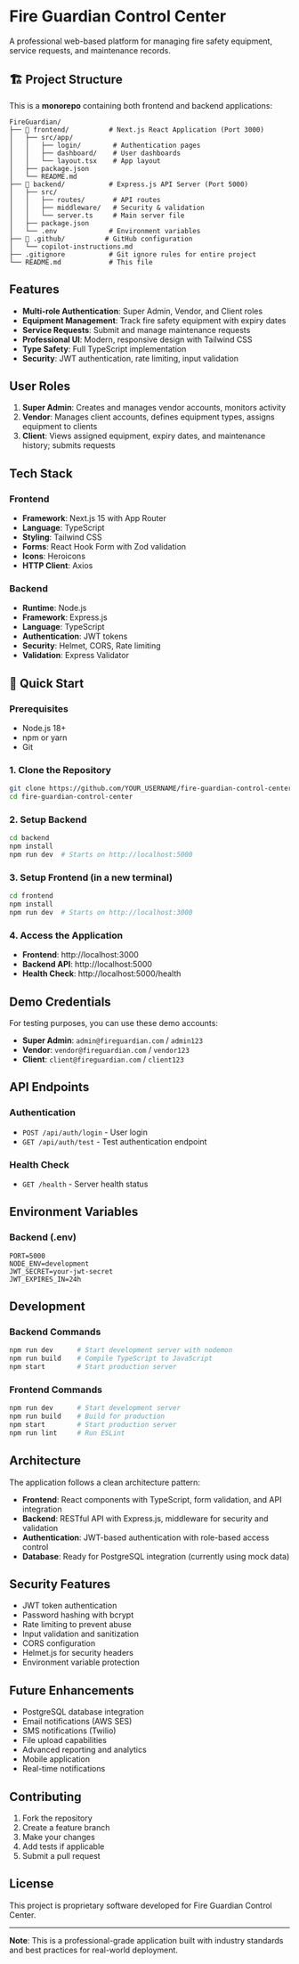 # Fire Guardian Control Center

A professional web-based platform for managing fire safety equipment, service requests, and maintenance records.

## 🏗️ Project Structure

This is a **monorepo** containing both frontend and backend applications:

```
FireGuardian/
├── 📁 frontend/          # Next.js React Application (Port 3000)
│   ├── src/app/
│   │   ├── login/        # Authentication pages
│   │   ├── dashboard/    # User dashboards
│   │   └── layout.tsx    # App layout
│   ├── package.json
│   └── README.md
├── 📁 backend/           # Express.js API Server (Port 5000)
│   ├── src/
│   │   ├── routes/       # API routes
│   │   ├── middleware/   # Security & validation
│   │   └── server.ts     # Main server file
│   ├── package.json
│   └── .env             # Environment variables
├── 📁 .github/          # GitHub configuration
│   └── copilot-instructions.md
├── .gitignore           # Git ignore rules for entire project
└── README.md            # This file
```

## Features

- **Multi-role Authentication**: Super Admin, Vendor, and Client roles
- **Equipment Management**: Track fire safety equipment with expiry dates
- **Service Requests**: Submit and manage maintenance requests
- **Professional UI**: Modern, responsive design with Tailwind CSS
- **Type Safety**: Full TypeScript implementation
- **Security**: JWT authentication, rate limiting, input validation

## User Roles

1. **Super Admin**: Creates and manages vendor accounts, monitors activity
2. **Vendor**: Manages client accounts, defines equipment types, assigns equipment to clients
3. **Client**: Views assigned equipment, expiry dates, and maintenance history; submits requests

## Tech Stack

### Frontend
- **Framework**: Next.js 15 with App Router
- **Language**: TypeScript
- **Styling**: Tailwind CSS
- **Forms**: React Hook Form with Zod validation
- **Icons**: Heroicons
- **HTTP Client**: Axios

### Backend
- **Runtime**: Node.js
- **Framework**: Express.js
- **Language**: TypeScript
- **Authentication**: JWT tokens
- **Security**: Helmet, CORS, Rate limiting
- **Validation**: Express Validator

## 🚀 Quick Start

### Prerequisites
- Node.js 18+ 
- npm or yarn
- Git

### 1. Clone the Repository
```bash
git clone https://github.com/YOUR_USERNAME/fire-guardian-control-center.git
cd fire-guardian-control-center
```

### 2. Setup Backend
```bash
cd backend
npm install
npm run dev  # Starts on http://localhost:5000
```

### 3. Setup Frontend (in a new terminal)
```bash
cd frontend
npm install
npm run dev  # Starts on http://localhost:3000
```

### 4. Access the Application
- **Frontend**: http://localhost:3000
- **Backend API**: http://localhost:5000
- **Health Check**: http://localhost:5000/health

## Demo Credentials

For testing purposes, you can use these demo accounts:

- **Super Admin**: `admin@fireguardian.com` / `admin123`
- **Vendor**: `vendor@fireguardian.com` / `vendor123`  
- **Client**: `client@fireguardian.com` / `client123`

## API Endpoints

### Authentication
- `POST /api/auth/login` - User login
- `GET /api/auth/test` - Test authentication endpoint

### Health Check
- `GET /health` - Server health status

## Environment Variables

### Backend (.env)
```
PORT=5000
NODE_ENV=development
JWT_SECRET=your-jwt-secret
JWT_EXPIRES_IN=24h
```

## Development

### Backend Commands
```bash
npm run dev      # Start development server with nodemon
npm run build    # Compile TypeScript to JavaScript
npm start        # Start production server
```

### Frontend Commands
```bash
npm run dev      # Start development server
npm run build    # Build for production
npm start        # Start production server
npm run lint     # Run ESLint
```

## Architecture

The application follows a clean architecture pattern:

- **Frontend**: React components with TypeScript, form validation, and API integration
- **Backend**: RESTful API with Express.js, middleware for security and validation
- **Authentication**: JWT-based authentication with role-based access control
- **Database**: Ready for PostgreSQL integration (currently using mock data)

## Security Features

- JWT token authentication
- Password hashing with bcrypt
- Rate limiting to prevent abuse
- Input validation and sanitization
- CORS configuration
- Helmet.js for security headers
- Environment variable protection

## Future Enhancements

- PostgreSQL database integration
- Email notifications (AWS SES)
- SMS notifications (Twilio)
- File upload capabilities
- Advanced reporting and analytics
- Mobile application
- Real-time notifications

## Contributing

1. Fork the repository
2. Create a feature branch
3. Make your changes
4. Add tests if applicable
5. Submit a pull request

## License

This project is proprietary software developed for Fire Guardian Control Center.

---

**Note**: This is a professional-grade application built with industry standards and best practices for real-world deployment.